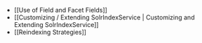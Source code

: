 - [[Use of Field and Facet Fields]]
- [[Customizing / Extending SolrIndexService | Customizing and Extending SolrIndexService]]
- [[Reindexing Strategies]]


